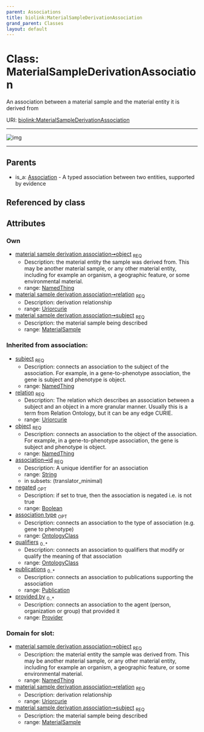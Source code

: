 ```yaml
---
parent: Associations
title: biolink:MaterialSampleDerivationAssociation
grand_parent: Classes
layout: default
---
```


# Class: MaterialSampleDerivationAssociation


An association between a material sample and the material entity it is derived from

URI: [biolink:MaterialSampleDerivationAssociation](https://w3id.org/biolink/vocab/MaterialSampleDerivationAssociation)


---

![img](http://yuml.me/diagram/nofunky;dir:TB/class/[Publication],[Provider],[OntologyClass],[NamedThing],[NamedThing]%3Cobject%201..1-%20[MaterialSampleDerivationAssociation%7Crelation:uriorcurie;id(i):string;negated(i):boolean%20%3F],[MaterialSample]%3Csubject%201..1-%20[MaterialSampleDerivationAssociation],[Association]%5E-[MaterialSampleDerivationAssociation],[MaterialSample],[Association])

---


## Parents

 *  is_a: [Association](Association.md) - A typed association between two entities, supported by evidence

## Referenced by class


## Attributes


### Own

 * [material sample derivation association➞object](material_sample_derivation_association_object.md)  <sub>REQ</sub>
    * Description: the material entity the sample was derived from. This may be another material sample, or any other material entity, including for example an organism, a geographic feature, or some environmental material.
    * range: [NamedThing](NamedThing.md)
 * [material sample derivation association➞relation](material_sample_derivation_association_relation.md)  <sub>REQ</sub>
    * Description: derivation relationship
    * range: [Uriorcurie](types/Uriorcurie.md)
 * [material sample derivation association➞subject](material_sample_derivation_association_subject.md)  <sub>REQ</sub>
    * Description: the material sample being described
    * range: [MaterialSample](MaterialSample.md)

### Inherited from association:

 * [subject](subject.md)  <sub>REQ</sub>
    * Description: connects an association to the subject of the association. For example, in a gene-to-phenotype association, the gene is subject and phenotype is object.
    * range: [NamedThing](NamedThing.md)
 * [relation](relation.md)  <sub>REQ</sub>
    * Description: The relation which describes an association between a subject and an object in a more granular manner. Usually this is a term from Relation Ontology, but it can be any edge CURIE.
    * range: [Uriorcurie](types/Uriorcurie.md)
 * [object](object.md)  <sub>REQ</sub>
    * Description: connects an association to the object of the association. For example, in a gene-to-phenotype association, the gene is subject and phenotype is object.
    * range: [NamedThing](NamedThing.md)
 * [association➞id](association_id.md)  <sub>REQ</sub>
    * Description: A unique identifier for an association
    * range: [String](types/String.md)
    * in subsets: (translator_minimal)
 * [negated](negated.md)  <sub>OPT</sub>
    * Description: if set to true, then the association is negated i.e. is not true
    * range: [Boolean](types/Boolean.md)
 * [association type](association_type.md)  <sub>OPT</sub>
    * Description: connects an association to the type of association (e.g. gene to phenotype)
    * range: [OntologyClass](OntologyClass.md)
 * [qualifiers](qualifiers.md)  <sub>0..*</sub>
    * Description: connects an association to qualifiers that modify or qualify the meaning of that association
    * range: [OntologyClass](OntologyClass.md)
 * [publications](publications.md)  <sub>0..*</sub>
    * Description: connects an association to publications supporting the association
    * range: [Publication](Publication.md)
 * [provided by](provided_by.md)  <sub>0..*</sub>
    * Description: connects an association to the agent (person, organization or group) that provided it
    * range: [Provider](Provider.md)

### Domain for slot:

 * [material sample derivation association➞object](material_sample_derivation_association_object.md)  <sub>REQ</sub>
    * Description: the material entity the sample was derived from. This may be another material sample, or any other material entity, including for example an organism, a geographic feature, or some environmental material.
    * range: [NamedThing](NamedThing.md)
 * [material sample derivation association➞relation](material_sample_derivation_association_relation.md)  <sub>REQ</sub>
    * Description: derivation relationship
    * range: [Uriorcurie](types/Uriorcurie.md)
 * [material sample derivation association➞subject](material_sample_derivation_association_subject.md)  <sub>REQ</sub>
    * Description: the material sample being described
    * range: [MaterialSample](MaterialSample.md)
